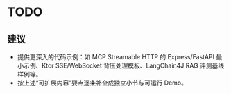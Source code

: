 # TODO

## 建议

- 提供更深入的代码示例：如 MCP Streamable HTTP 的 Express/FastAPI 最小示例、Ktor SSE/WebSocket 背压处理模板、LangChain4J RAG 评测基线样例等。
- 按上述“可扩展内容”要点逐条补全成独立小节与可运行 Demo。